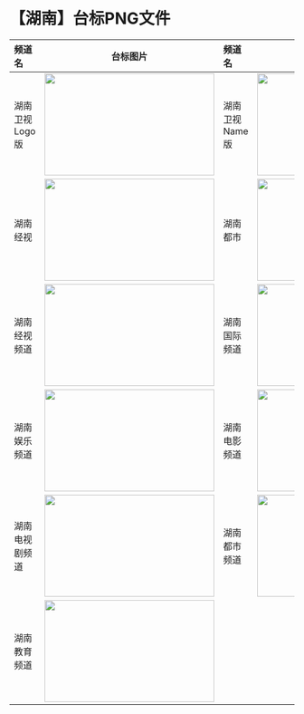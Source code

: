 # 【湖南】台标PNG文件
|频道名|台标图片|频道名|台标图片|
|:---|:---:|:---|:---:|
|湖南卫视Logo版|<img src="https://raw.githubusercontent.com/wanglindl/TVLogo/main/img/Hunan.png" width="300" height="180">|湖南卫视Name版|<img src="https://raw.githubusercontent.com/wanglindl/TVLogo/main/img/Hunan0.png" width="300" height="180">|
|湖南经视|<img src="https://raw.githubusercontent.com/wanglindl/TVLogo/main/img/Hunan1.png" width="300" height="180">|湖南都市|<img src="https://raw.githubusercontent.com/wanglindl/TVLogo/main/img/Hunan2.png" width="300" height="180">|
|湖南经视频道|<img src="https://raw.githubusercontent.com/wanglindl/TVLogo/main/img/Hunan2.png" width="300" height="180">|湖南国际频道|<img src="https://raw.githubusercontent.com/wanglindl/TVLogo/main/img/Hunan3.png" width="300" height="180">|
|湖南娱乐频道|<img src="https://raw.githubusercontent.com/wanglindl/TVLogo/main/img/Hunan4.png" width="300" height="180">|湖南电影频道|<img src="https://raw.githubusercontent.com/wanglindl/TVLogo/main/img/Hunan5.png" width="300" height="180">|
|湖南电视剧频道|<img src="https://raw.githubusercontent.com/wanglindl/TVLogo/main/img/Hunan6.png" width="300" height="180">|湖南都市频道|<img src="https://raw.githubusercontent.com/wanglindl/TVLogo/main/img/Hunan7.png" width="300" height="180">|
|湖南教育频道|<img src="https://raw.githubusercontent.com/wanglindl/TVLogo/main/img/Hunan8.png" width="300" height="180">|
